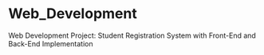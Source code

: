 # Web_Development
Web Development Project: Student Registration System with Front-End and Back-End Implementation
